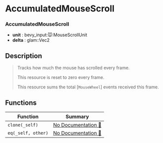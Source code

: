 # AccumulatedMouseScroll

### AccumulatedMouseScroll

- **unit** : bevy\_input::mouse::MouseScrollUnit
- **delta** : glam::Vec2

## Description

>  Tracks how much the mouse has scrolled every frame.
> 
>  This resource is reset to zero every frame.
> 
>  This resource sums the total [`MouseWheel`] events received this frame.

## Functions

| Function | Summary |
| --- | --- |
| `clone(_self)` | [No Documentation 🚧](./accumulatedmousescroll/clone.md) |
| `eq(_self, other)` | [No Documentation 🚧](./accumulatedmousescroll/eq.md) |